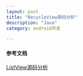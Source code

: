 ```yaml
---
layout: post
title: "RecycleView源码分析"
description: "Java"
category: android开发

---
```

 	
####  		参考文档
[ListView源码分析](https://github.com/CharonChui/AndroidNote/blob/master/Android%E5%8A%A0%E5%BC%BA/ListView%E6%BA%90%E7%A0%81%E5%88%86%E6%9E%90.md)